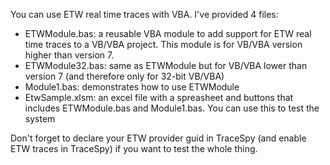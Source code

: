 You can use ETW real time traces with VBA. I've provided 4 files:

* ETWModule.bas: a reusable VBA module to add support for ETW real time traces to a VB/VBA project. This module is for VB/VBA version higher than version 7.
* ETWModule32.bas: same as ETWModule but for VB/VBA lower than version 7 (and therefore only for 32-bit VB/VBA)
* Module1.bas: demonstrates how to use ETWModule
* EtwSample.xlsm: an excel file with a spreasheet and buttons that includes ETWModule.bas and Module1.bas. You can use this to test the system

Don't forget to declare your ETW provider guid in TraceSpy (and enable ETW traces in TraceSpy) if you want to test the whole thing.
